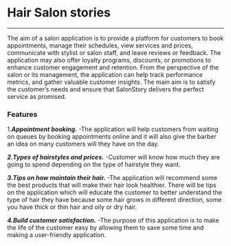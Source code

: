 # Hair Salon stories
---

The aim of a salon application is to provide a platform for customers to book appointments, manage their schedules, view services and prices, communicate with stylist or salon staff, and leave reviews or feedback. The application may also offer loyalty programs, discounts, or promotions to enhance customer engagement and retention. From the perspective of the salon or its management, the application can help track performance metrics, and gather valuable customer insights.
The main aim is to satisfy the customer’s needs and ensure that SalonStory delivers the perfect service as promised.

### Features
1.***Appointment booking.***
-The application will help customers from waiting on queues by booking appointments online and it will also give the barber an idea on many customers will they have on the day.

***2.Types of hairstyles and prices.***
-Customer will know how much they are going to spend depending on the type of hairstyle they want.

***3.Tips on how maintain their hair.***
-The application will recommend some the best products that will make their hair look healthier. There will be tips on the application which will educate the customer to better understand the type of hair they have because some hair grows in different direction, some you have thick or thin hair and oily or dry hair.

***4.Build customer satisfaction.***
-The purpose of this application is to make the life of the customer easy by allowing them to save some time and making a user-friendly application. 
